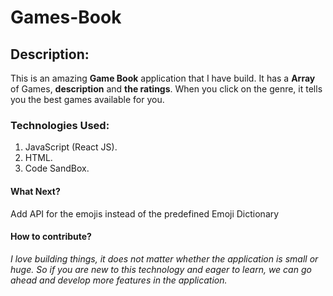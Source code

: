 # Games-Book

## Description:
This is an amazing **Game Book** application that I have build. It has a **Array** of Games, **description** and **the ratings**. When you click on the genre, it tells you the best games available for you.

### Technologies Used:
1) JavaScript (React JS).
2) HTML.
3) Code SandBox.

#### What Next?
Add API for the emojis instead of the predefined Emoji Dictionary

#### How to contribute?

_I love building things, it does not matter whether the application is small or huge. So if you are new to this technology and eager to learn, we can go ahead and develop more features in the application._ 


